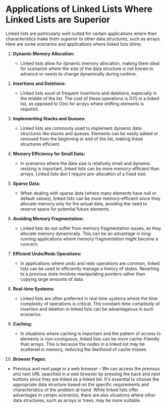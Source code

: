 # Applications of Linked Lists Where Linked Lists are Superior

Linked lists are particularly well-suited for certain applications where their characteristics make them superior to other data structures, such as arrays. Here are some scenarios and applications where linked lists shine:

1. **Dynamic Memory Allocation:**
   - Linked lists allow for dynamic memory allocation, making them ideal for scenarios where the size of the data structure is not known in advance or needs to change dynamically during runtime.

2. **Insertions and Deletions:**
   - Linked lists excel at frequent insertions and deletions, especially in the middle of the list. The cost of these operations is O(1) in a linked list, as opposed to O(n) for arrays where shifting elements is required.

3. **Implementing Stacks and Queues:**
   - Linked lists are commonly used to implement dynamic data structures like stacks and queues. Elements can be easily added or removed from the beginning or end of the list, making these structures efficient.

4. **Memory Efficiency for Small Data:**
   - In scenarios where the data size is relatively small and dynamic resizing is important, linked lists can be more memory-efficient than arrays. Linked lists don't require pre-allocation of a fixed size.

5. **Sparse Data:**
   - When dealing with sparse data (where many elements have null or default values), linked lists can be more memory-efficient since they allocate memory only for the actual data, avoiding the need to reserve space for potential future elements.

6. **Avoiding Memory Fragmentation:**
   - Linked lists do not suffer from memory fragmentation issues, as they allocate memory dynamically. This can be an advantage in long-running applications where memory fragmentation might become a concern.

7. **Efficient Undo/Redo Operations:**
   - In applications where undo and redo operations are common, linked lists can be used to efficiently manage a history of states. Reverting to a previous state involves manipulating pointers rather than copying large amounts of data.

8. **Real-time Systems:**
   - Linked lists are often preferred in real-time systems where the time complexity of operations is critical. The constant-time complexity of insertion and deletion in linked lists can be advantageous in such scenarios.

9. **Caching:**
   - In situations where caching is important and the pattern of access to elements is non-contiguous, linked lists can be more cache-friendly than arrays. This is because the nodes in a linked list may be scattered in memory, reducing the likelihood of cache misses.
10. **Browser Pages:**
   - Previous and next page in a web browser – We can access the previous and next URL searched in a web browser by pressing the back and next buttons since they are linked as a linked list.
It's essential to choose the appropriate data structure based on the specific requirements and characteristics of the problem at hand. While linked lists offer advantages in certain scenarios, there are also situations where other data structures, such as arrays or trees, may be more suitable.
